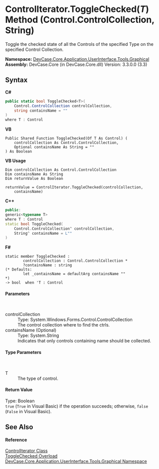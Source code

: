 # ControlIterator.ToggleChecked(*T*) Method (Control.ControlCollection, String)
 

Toggle the checked state of all the Controls of the specified Type on the specified Control Collection.

**Namespace:**&nbsp;<a href="N_DevCase_Core_Application_UserInterface_Tools_Graphical">DevCase.Core.Application.UserInterface.Tools.Graphical</a><br />**Assembly:**&nbsp;DevCase.Core (in DevCase.Core.dll) Version: 3.3.0.0 (3.3)

## Syntax

**C#**<br />
``` C#
public static bool ToggleChecked<T>(
	Control.ControlCollection controlCollection,
	string containsName = ""
)
where T : Control

```

**VB**<br />
``` VB
Public Shared Function ToggleChecked(Of T As Control) ( 
	controlCollection As Control.ControlCollection,
	Optional containsName As String = ""
) As Boolean
```

**VB Usage**<br />
``` VB Usage
Dim controlCollection As Control.ControlCollection
Dim containsName As String
Dim returnValue As Boolean

returnValue = ControlIterator.ToggleChecked(controlCollection, 
	containsName)
```

**C++**<br />
``` C++
public:
generic<typename T>
where T : Control
static bool ToggleChecked(
	Control.ControlCollection^ controlCollection, 
	String^ containsName = L""
)
```

**F#**<br />
``` F#
static member ToggleChecked : 
        controlCollection : Control.ControlCollection * 
        ?containsName : string 
(* Defaults:
        let _containsName = defaultArg containsName ""
*)
-> bool  when 'T : Control

```


#### Parameters
&nbsp;<dl><dt>controlCollection</dt><dd>Type: System.Windows.Forms.Control.ControlCollection<br />The control collection where to find the ctrls.</dd><dt>containsName (Optional)</dt><dd>Type: System.String<br />Indicates that only controls containing name should be collected.</dd></dl>

#### Type Parameters
&nbsp;<dl><dt>T</dt><dd>The type of control.</dd></dl>

#### Return Value
Type: Boolean<br />`true` (`True` in Visual Basic) if the operation succeeds; otherwise, `false` (`False` in Visual Basic).

## See Also


#### Reference
<a href="T_DevCase_Core_Application_UserInterface_Tools_Graphical_ControlIterator">ControlIterator Class</a><br /><a href="Overload_DevCase_Core_Application_UserInterface_Tools_Graphical_ControlIterator_ToggleChecked">ToggleChecked Overload</a><br /><a href="N_DevCase_Core_Application_UserInterface_Tools_Graphical">DevCase.Core.Application.UserInterface.Tools.Graphical Namespace</a><br />
